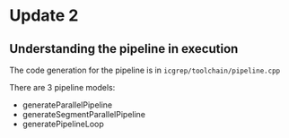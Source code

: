 # Update 2

## Understanding the pipeline in execution

The code generation for the pipeline is in `icgrep/toolchain/pipeline.cpp`

There are 3 pipeline models:

* generateParallelPipeline
* generateSegmentParallelPipeline
* generatePipelineLoop

  
